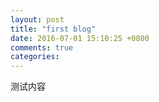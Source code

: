 ```yaml
---
layout: post
title: "first blog"
date: 2016-07-01 15:10:25 +0800
comments: true
categories: 
---
```

测试内容
